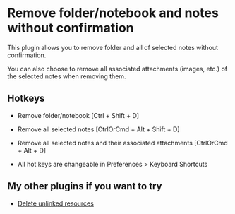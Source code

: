 # Remove folder/notebook and notes without confirmation

This plugin allows you to remove folder and all of selected notes without confirmation.

You can also choose to remove all associated attachments (images, etc.) of the selected notes when removing them.

## Hotkeys

- Remove folder/notebook [Ctrl + Shift + D]

- Remove all selected notes [CtrlOrCmd + Alt + Shift + D]

- Remove all selected notes and their associated attachments [CtrlOrCmd + Alt + D]

- All hot keys are changeable in Preferences > Keyboard Shortcuts

## My other plugins if you want to try

- [Delete unlinked resources](https://www.npmjs.com/package/joplin-plugin-delete-unlinked-resources)
